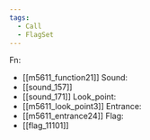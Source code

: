 ```yaml
---
tags:
  - Call
  - FlagSet
---
```

Fn:
- [[m5611_function21]]
Sound:
- [[sound_157]]
- [[sound_171]]
Look_point:
- [[m5611_look_point3]]
Entrance:
- [[m5611_entrance24]]
Flag:
- [[flag_11101]]

